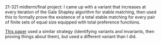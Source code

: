 21-321 midterm/final project: I came up with a variant that increases at every iteration of the Gale Shapley algorithm for stable matching, then used this to formally prove the existence of a total stable matching for every pair of finite sets of equal size equipped with total preference functions.

[This paper](https://link.springer.com/article/10.1007/s10817-024-09700-x) used a similar strategy (identifying variants and invariants, then proving things about them), but used a different variant than I did.